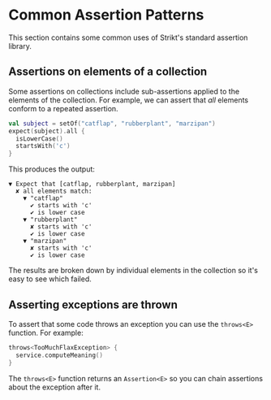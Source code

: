 # Common Assertion Patterns

This section contains some common uses of Strikt's standard assertion library.

## Assertions on elements of a collection

Some assertions on collections include sub-assertions applied to the elements of the collection.
For example, we can assert that _all_ elements conform to a repeated assertion.

```kotlin
val subject = setOf("catflap", "rubberplant", "marzipan")
expect(subject).all {
  isLowerCase()
  startsWith('c')
}
```

This produces the output:

```
▼ Expect that [catflap, rubberplant, marzipan] 
  ✘ all elements match:
    ▼ "catflap"
      ✔ starts with 'c'
      ✔ is lower case
    ▼ "rubberplant" 
      ✘ starts with 'c'
      ✔ is lower case
    ▼ "marzipan"
      ✘ starts with 'c'
      ✔ is lower case
```

The results are broken down by individual elements in the collection so it's easy to see which failed.

## Asserting exceptions are thrown

To assert that some code throws an exception you can use the `throws<E>` function.
For example:

```kotlin
throws<TooMuchFlaxException> {
  service.computeMeaning()
}
```

The `throws<E>` function returns an `Assertion<E>` so you can chain assertions about the exception after it.
